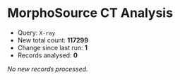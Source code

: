 # MorphoSource CT Analysis

* Query: `X-ray`
* New total count: **117299**
* Change since last run: **1**
* Records analysed: **0**

_No new records processed._